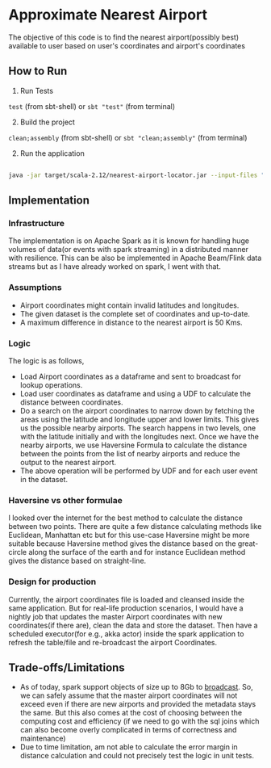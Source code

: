 # Approximate Nearest Airport

The objective of this code is to find the nearest airport(possibly best) available to user based on user's coordinates and 
airport's coordinates

## How to Run

1. Run Tests

`test` (from sbt-shell) or `sbt "test"` (from terminal)

2. Build the project

`clean;assembly` (from sbt-shell) or `sbt "clean;assembly"` (from terminal)

2. Run the application

```bash

java -jar target/scala-2.12/nearest-airport-locator.jar --input-files "/path-to/optd-airports-sample.csv,/path-to/user-geo-sample.csv" --output-file "/path-to/nearest_airport/"
```

## Implementation

### Infrastructure

The implementation is on Apache Spark as it is known for handling huge volumes of data(or events with spark streaming) in a 
distributed manner with resilience. This can be also be implemented in Apache Beam/Flink data streams but as I have 
already worked on spark, I went with that.

### Assumptions

 - Airport coordinates might contain invalid latitudes and longitudes.
 - The given dataset is the complete set of coordinates and up-to-date.
 - A maximum difference in distance to the nearest airport is 50 Kms.

### Logic

The logic is as follows,

 - Load Airport coordinates as a dataframe and sent to  broadcast for lookup operations.
 - Load user coordinates as dataframe and using a UDF to calculate the distance between coordinates.
 - Do a search on the airport coordinates to narrow down by fetching the areas using the latitude and longitude upper 
   and lower limits. This gives us the possible nearby airports. The search happens in two levels, 
   one with the latitude initially and with the longitudes next. Once we have the nearby airports, we use 
   Haversine Formula to calculate the distance between the points from the list of nearby airports and reduce the output
   to the nearest airport.
 - The above operation will be performed by UDF and for each user event in the dataset.

### Haversine vs other formulae

I looked over the internet for the best method to calculate the distance between two points. 
There are quite a few distance calculating methods like Euclidean, Manhattan etc but for this use-case Haversine might be
more suitable because Haversine method gives the distance based on the great-circle along the surface of
the earth and for instance Euclidean method gives the distance based on straight-line.

### Design for production 

Currently, the airport coordinates file is loaded and cleansed inside the same application. But for real-life production
scenarios, I would have a nightly job that updates the master Airport coordinates with new coordinates(if there are), 
clean the data and store the dataset. Then have a scheduled executor(for e.g., akka actor) inside the spark application to
refresh the table/file and re-broadcast the airport Coordinates.

## Trade-offs/Limitations

- As of today, spark support objects of size up to 8Gb to [broadcast](https://github.com/apache/spark/blob/79c66894296840cc4a5bf6c8718ecfd2b08bcca8/sql/core/src/main/scala/org/apache/spark/sql/execution/exchange/BroadcastExchangeExec.scala#L104). 
  So, we can safely assume that the master airport coordinates will not exceed even if there are new airports and 
  provided the metadata stays the same.
  But this also comes at the cost of choosing between the computing cost and efficiency (if we need to go with the 
  sql joins which can also become overly complicated in terms of correctness and maintenance)
- Due to time limitation, am not able to calculate the error margin in distance calculation and could not precisely
  test the logic in unit tests.


